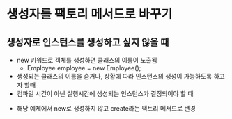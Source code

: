 # 생성자를 팩토리 메서드로 바꾸기

## 생성자로 인스턴스를 생성하고 싶지 않을 때

- new 키워드로 객체를 생성하면 클래스의 이름이 노출됨
  - Employee employee = new Employee();
- 생성되는 클래스의 이름을 숨거나, 상황에 따라 인스턴스의 생성이 가능하도록 하고자 할때
- 컴파일 시간이 아닌 실행시간에 생성되는 인스턴스가 결정되어야 할 때

* 해당 예제에서 new로 생성하지 않고 create라는 팩토리 메서드로 변경
